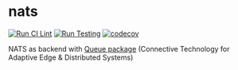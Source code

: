 # nats

[![Run CI Lint](https://github.com/golang-queue/nats/actions/workflows/lint.yml/badge.svg)](https://github.com/golang-queue/nats/actions/workflows/lint.yml)
[![Run Testing](https://github.com/golang-queue/nats/actions/workflows/testing.yml/badge.svg)](https://github.com/golang-queue/nats/actions/workflows/testing.yml)
[![codecov](https://codecov.io/gh/golang-queue/nats/branch/main/graph/badge.svg?token=FFZN8E2ZZB)](https://codecov.io/gh/golang-queue/nats)

NATS as backend with [Queue package](https://github.com/golang-queue/queue) (Connective Technology for Adaptive Edge & Distributed Systems)
